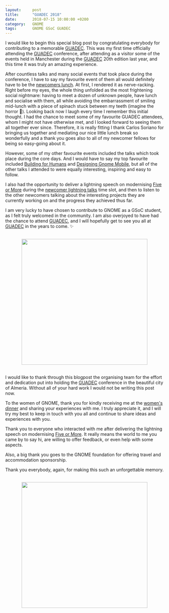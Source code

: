 ```yaml
---
layout:     post
title:      "GUADEC 2018"
date:       2018-07-15 10:00:00 +0200
category:   GNOME
tags:       GNOME GSoC GUADEC
---
```


I would like to begin this special blog post by congratulating everybody for contributing to a memorable [GUADEC][guadec]. This was my first time officially attending the [GUADEC][guadec] conference, after attending as a visitor some of the events held in Manchester during the [GUADEC][guadec-2017] 20th edition last year, and this time it was truly an amazing experience.

After countless talks and many social events that took place during the conference, I have to say my favourite event of them all would definitely have to be the [newcomers lunch][social-events]. At first, I rendered it as nerve-racking. Right before my eyes, the whole thing unfolded as the most frightening social nightmare: having to meet a dozen of unknown people, have lunch and socialise with them, all while avoiding the embarrassment of smiling mid-lunch with a piece of spinach stuck between my teeth (imagine the horror 😬). Looking back now I laugh every time I remember this initial thought. I had the chance to meet some of my favourite GUADEC attendees, whom I might not have otherwise met, and I looked forward to seeing them all together ever since. Therefore, it is really fitting I thank Carlos Soriano for bringing us together and mediating our nice little lunch break so wonderfully and a thank you goes also to all of my newcomer fellows for being so easy-going about it.

However, some of my other favourite events included the talks which took place during the core days. And I would have to say my top favourite included [Building for Humans][building-for-humans] and [Designing Gnome Mobile][gnome-mobile], but all of the other talks I attended to were equally interesting, inspiring and easy to follow.

I also had the opportunity to deliver a lightning speech on modernising [Five or More][five-or-more] during the [newcomer lightning talks][lightning-talks] time slot, and then to listen to the other newcomers talking about the interesting projects they are currently working on and the progress they achieved thus far.

I am very lucky to have chosen to contribute to GNOME as a GSoC student, as I felt truly welcomed in the community. I am also overjoyed to have had the chance to attend [GUADEC][guadec], and I will hopefully get to see you all at [GUADEC][guadec] in the years to come. ✨

<br>

<div align="center">
	<img src="https://ruxandraS.github.io/assets/images/guadec-2018/almeria.png"  width="400"/>
</div>

<br>

I would like to thank through this blogpost the organising team for the effort and dedication put into holding the [GUADEC][guadec] conference in the beautiful city of Almeria. Without all of your hard work I would not be writing this post now.

To the women of GNOME, thank you for kindly receiving me at the [women's dinner][social-events] and sharing your experiences with me. I truly appreciate it, and I will try my best to keep in touch with you all and continue to share ideas and experiences with you.

Thank you to everyone who interacted with me after delivering the lightning speech on modernising [Five or More][five-or-more]. It really means the world to me you came by to say hi, are willing to offer feedback, or even help with some aspects.

Also, a big thank you goes to the GNOME foundation for offering travel and accommodation sponsorship.

Thank you everybody, again, for making this such an unforgettable memory.

<br>

<div align="center">
	<img src="https://ruxandraS.github.io/assets/images/guadec-2018/sponsored-by-gnome-foundation.png"  width="400"/>
</div>

<br>

[building-for-humans]: https://2018.guadec.org/pages/talks-and-events.html#abstract-114-unconference-1
[five-or-more]: https://wiki.gnome.org/Apps/Five%20or%20more
[gnome-mobile]: https://2018.guadec.org/pages/talks-and-events.html#abstract-19-designing_gnome_mobile
[guadec]: https://2018.guadec.org
[guadec-2017]: https://2017.guadec.org
[lightning-talks]: https://2018.guadec.org/pages/talks-and-events.html#abstract-102-intern_and_newcomer_lightning_talks
[social-events]: https://2018.guadec.org/pages/social-events.html